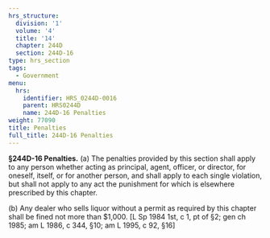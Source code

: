 ```yaml
---
hrs_structure:
  division: '1'
  volume: '4'
  title: '14'
  chapter: 244D
  section: 244D-16
type: hrs_section
tags:
  - Government
menu:
  hrs:
    identifier: HRS_0244D-0016
    parent: HRS0244D
    name: 244D-16 Penalties
weight: 77090
title: Penalties
full_title: 244D-16 Penalties
---
```

**§244D-16 Penalties.** (a) The penalties provided by this section shall apply to any person whether acting as principal, agent, officer, or director, for oneself, itself, or for another person, and shall apply to each single violation, but shall not apply to any act the punishment for which is elsewhere prescribed by this chapter.

(b) Any dealer who sells liquor without a permit as required by this chapter shall be fined not more than $1,000\. [L Sp 1984 1st, c 1, pt of §2; gen ch 1985; am L 1986, c 344, §10; am L 1995, c 92, §16]